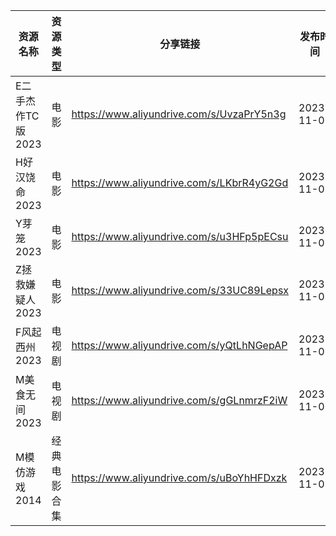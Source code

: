 | 资源名称         | 资源类型   | 分享链接                                      | 发布时间       |
| ------------ | ------ | ----------------------------------------- | ---------- |
| E二手杰作TC版2023 | 电影     | https://www.aliyundrive.com/s/UvzaPrY5n3g | 2023-11-05 |
| H好汉饶命2023    | 电影     | https://www.aliyundrive.com/s/LKbrR4yG2Gd | 2023-11-05 |
| Y芽笼2023      | 电影     | https://www.aliyundrive.com/s/u3HFp5pECsu | 2023-11-05 |
| Z拯救嫌疑人2023   | 电影     | https://www.aliyundrive.com/s/33UC89Lepsx | 2023-11-05 |
| F风起西州2023    | 电视剧    | https://www.aliyundrive.com/s/yQtLhNGepAP | 2023-11-05 |
| M美食无间2023    | 电视剧    | https://www.aliyundrive.com/s/gGLnmrzF2iW | 2023-11-05 |
| M模仿游戏2014    | 经典电影合集 | https://www.aliyundrive.com/s/uBoYhHFDxzk | 2023-11-05 |
